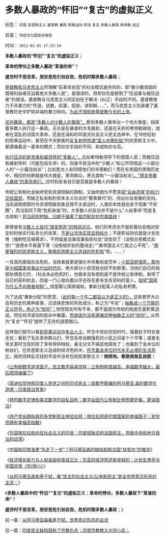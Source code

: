 # 多数人暴政的“怀旧”“复古”的虚拟正义

标签： `印度` `凯恩斯主义` `基督教` `暴政` `宪章运动` `怀旧` `复古` `多数人暴政` `希特勒` `民主` 

目录： `传统文化国民劣根性`

时间： `2012-01-01 17:23:24`

**多数人暴政的“怀旧”“复古”的虚拟正义**；

**革命的悖论之多数人暴政“革谁的命”**？

**盛世时不思改革，居安思危引剑自宫，危机时期多数人暴政**；

[基督教和马克思主义](../../../2011/12/21/达尔文进化论（诞生／被攻击）的社会背景.md)所理解“前革命状态”的社会模式是共同的，即“极少数顽固的既得利益者压迫着绝大多数人民”，是错误的，但却仅仅是颠倒了“压迫着与被压迫者”的错误。基督教与马克思主义的区别在于解决（纠正）手段的不同。基督教致力于非暴力的“传道，说教，启蒙，招安，讲耶稣……”，而马克思主义则承袭了基督教历史中铲除异端的暴力倾向，[为此不惜拒绝基督教今天的上帝](../../../2011/9/16/进化论就是生物学和社会学；基督教与马克思主义的分歧.md)。

[任何暴政，都是“多数人对少数人的暴政”，](../../../2010/12/2/马克思阶级斗争观点和社会政治模型.md)那怕多数人推举出一个伟大救星，指挥着多数人执行这一暴政。无论是在暴虐的大毛极权，还是在夭折的希特勒政权，或者在混乱的法国大革命，还是在温和的印度式社会主义民主选举中，在19世纪初的宪章运动中，甚至在今天欧美的[反复剥夺所谓“富人中等阶级”](../../../2011/10/10/美国的有钱人都是穷人，美国穷人才会有钱.md)的凯恩斯主义中，都遵循着这一基本的模式；而仅仅手段的不同，和成败的与否。

[执行压迫的是贵族权威领导的“多数人”，](../../../2011/7/14/他信近似庇隆，英拉近似庇隆夫人，泰国近似阿根廷.md)比如希特勒领导下的德国人民；而被压迫和被剥夺的（可能包括生命）的，则是平民当中的“少数人”和公开同情这一小部分人的“一小撮当权派”；比如犹太人和同情他们的辛德勒们！而在毛帝国的黑暗历史中，相应的社群就是伟大救星，革命群众，黑五类和“一小撮当权派[”。“慎言多数人暴政”的革命家们，](../../../2011/12/6/侵犯私有财产，比创造财富更轻易.md)应时刻反省自已是否就是多数人的暴政！

传统公有制社会始终受到资源短缺的限制，又始终因为不愿意[把“自由选择”的权力交给国民](../../../2010/7/4/民主就是把消费权归还国民.md)，而缺乏私有制的资本主义社会的“要素替代”的，闯出社会发展的空间。当风调雨顺暂时令资源短缺现象显得不太紧迫时，人类的本性就会安于现象“不折腾”，而当刮风下雨“危机来临”时，大多数人的反应并不是什么“人权革命”而是复古改制！[将当前的短缺，归罪于偏离了祖宗制定的完美路线](../../../2011/11/24/缺乏信仰是公有制的丧钟.md)！

即使是有[少数人士自忖“居安思危”的特异远见](../../../2011/1/8/当“居安思危”成为陋习.md)，他们的考虑也不是趁着社会相对安定的时侯实行私有化的改革，[不是让市场实现去特权化](../../../2009/2/5/市场经济的自由交换原则不容争辩.md)；不是积谷防饥就是计划生育（强制性压缩需求），不然就是没事找事指责社会“没信仰了（没按古老模式处世）”“道德水平普遍下滑（没按祖宗划的墨线走）”“美帝国主义亡我之心不死”，“[用更强烈的凯恩斯主义，挽救凯恩斯主义造成的危机啦](../../../2011/12/8/信仰催眠的力量：加倍滥发钞票！.md)”啦，……！

一旦真的面临社会危机，当政者就更是强化中央集权度荒年；[小民百姓饿死，那也是为祖国革命事业付出的代价](http://darthvad.blog.163.com/blog/static/5339947020111194845411/)。绝大部分小民百姓也好不到那里。当他们自已的局部处境恶化时，（社会未必危机时），也根本没有想到是不是传统公有体制，剥夺了自已的获利机会，而是一门心思向着似乎还存在更多生存资料的富人，[指望“国家为什么不向弱者倾斜”，](../../../2011/12/3/赤贫的农民“被城市化”制造最危险的动乱.md)指望着让国家威权，重新分配富人的私有积累。

为了达成“重新分配”的愿意，（[此时每一个牛二都自认为是正义的），](../../../2008/6/3/道德啊，世间邪恶，均以汝为名！.md)这些普罗大众会将历史的某种故事，过滤掉悲惨的失败成分，称之为“平反”；[抽象成一个万能的正义符号，称之为“信仰”；](../../../2011/11/11/很多贫民还是认毛主席的.md)恍惚现实所有不幸，都不是因为传统的制度负面积累造成，而在经济波动的低谷中暴露，[而是因为没有遵循这种抽象正义的“信仰”，](../../../2010/12/28/拜上帝教的“缺乏信仰”和“全盘西化”.md)从而为“复古”“怀旧”提供了无穷的道德借口。

这样我们就可以看[到宪章运动中失业人士](../../../2011/12/20/大宪章和宪章运动，工会和通往奴役之路.md)，怀念中世纪农奴时代，饿着肚子时衣食无忧；看到了毛左革命群众们，怀念毛帝当朝饿死的小民之间是个个平等；或者毛帝文革时当官的除了享有特供特权，身无分文不搞其他腐败了；也看到了金本位的粉丝们，在凯恩斯主义造成的经济危机中，[怀念着金本位时代永无止境的生活恶化](../../../2011/12/26/货币是中性的；金本位是有害的，中央银行是不必要的；.md)，政府同样乱花钱的手段中没有包括凯恩斯主义！**统统地，都是病急乱投医**！

《[公有制数字追求面子，民主数字扁臭领导；公有制程度越高，幸福数字越大，最后把领袖骗了](../../../2011/12/30/公有制数字追求面子，民主数字臭扁领导.md)》

《[英迪拉甘地和印度人民党之间的印式民主；给数字欺骗的阿马蒂亚.森的数学化道德；印度政治背景](../../../2011/12/30/印度的社会主义民主和阿马蒂亚森的数字化道德.md)》

《[特色数字定律和美式数字的自私自利；数字会因为公有制比例而更好看，更讲政治](../../../2011/12/30/特色数字定律，美式数字的自私自利.md)》

《[共产党长期执政的多党制民主喀拉拉邦；喀拉拉邦是印度国家的幸福面子；贫穷而拥有幸福高指数](../../../2011/12/30/印度共产党长期执政的喀拉拉邦是印度的幸福面子.md)》

《[包容喀拉拉和向往社会主义的印度；印度怪胎式的法国民主，导致中央和地方政治的动荡](../../../2011/12/31/印度式民主导致中央和地方政治的动荡.md)》

《[中国和印度谁更“先走了一步”？阿马蒂亚森的缺陷和联合国“扶贫办”的推崇](../../../2011/12/31/民主“死士”了解民主吗？中国和印度谁先走一步？.md)》

《[经济增长能力与人权自由程度成正比；东亚的经济奇迹是虚假的；计划生育将令中国非常（穷/弱小）](../../../2011/12/31/东亚列国经济奇迹水分大大，公有制没有增长动力.md)》

《[从阿马蒂亚森和茅于轼，看“民主的社会主义/公有制民主”是全世界意识形态的主流；](../../../2011/12/31/从阿马蒂亚森看茅于轼，世界意识形态的主流.md)》

《**多数人暴政中的“怀旧”“复古”的虚拟正义**；**革命的悖论，多数人暴政下“革谁的命”**？

**盛世时不思改革，居安思危引剑自宫，危机时期多数人暴政**；》



前一篇：[从阿马蒂亚森看茅于轼，世界意识形态的主流](../../../2011/12/31/从阿马蒂亚森看茅于轼，世界意识形态的主流.md)

后一篇：[印度民主缺陷鼓励了宗教仇杀；印度宗教教义大同小异；](../../../2012/1/1/印度民主缺陷鼓励了宗教仇杀；印度宗教教义大同小异；.md)